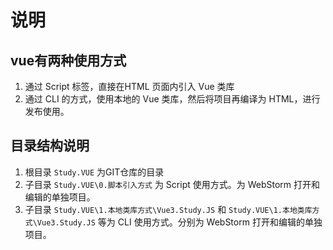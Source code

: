 # 说明

## vue有两种使用方式

1. 通过 Script 标签，直接在HTML 页面内引入 Vue 类库
2. 通过 CLI 的方式，使用本地的 Vue 类库，然后将项目再编译为 HTML，进行发布使用。

## 目录结构说明

1. 根目录 `Study.VUE` 为GIT仓库的目录
2. 子目录 `Study.VUE\0.脚本引入方式` 为 Script 使用方式。为 WebStorm 打开和编辑的单独项目。
3. 子目录 `Study.VUE\1.本地类库方式\Vue3.Study.JS` 和 `Study.VUE\1.本地类库方式\Vue3.Study.JS` 等为 CLI 使用方式。分别为 WebStorm 打开和编辑的单独项目。
